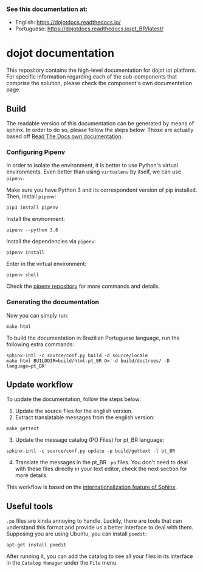 ### See this documentation at:

- English: https://dojotdocs.readthedocs.io/
- Portuguese: https://dojotdocs.readthedocs.io/pt_BR/latest/

# dojot documentation

This repository contains the high-level documentation for dojot iot platform.
For specific information regarding each of the sub-components that comprise the solution,
please check the component's own documentation page.

## Build

The readable version of this documentation can be generated by means of sphinx. In order to
do so, please follow the steps below. Those are actually based off
[Read The Docs own documentation](https://docs.readthedocs.io/en/latest/getting_started.html).

### Configuring Pipenv

In order to isolate the environment, it is better to use Python's virtual environments. Even better
than using `virtualenv` by itself, we can use `pipenv`.

Make sure you have Python 3 and its correspondent version of pip installed. Then, install `pipenv`:

```shell
pip3 install pipenv
```

Install the environment:

```shell
pipenv --python 3.8
```

Install the dependencies via `pipenv`:

```shell
pipenv install
```

Enter in the virtual environment:
```shell
pipenv shell
```

Check the [pipenv repository](https://github.com/pypa/pipenv/) for more commands and details.

### **Generating the documentation**

Now you can simply run:

```shell
make html
```

To build the documentation in Brazilian Portuguese language, run the following extra commands:

```shell
sphinx-intl -c source/conf.py build -d source/locale
make html BUILDDIR=build/html-pt_BR O='-d build/doctrees/ -D language=pt_BR'
```

## Update workflow

To update the documentation, follow the steps below:

1. Update the source files for the english version.
2. Extract translatable messages from the english version:

```shell
make gettext
```

3. Update the message catalog (PO Files) for pt_BR language:

```shell
sphinx-intl -c source/conf.py update -p build/gettext -l pt_BR
```

4. Translate the messages in the pt_BR `.po` files. You don't need to deal with these files directly
in your text editor, check the next section for more details.

This workflow is based on the [internationalization feature of Sphinx](http://www.sphinx-doc.org/en/stable/intl.html).

## Useful tools

`.po` files are kinda annoying to handle. Luckily, there are tools that can understand this format
and provide us a better interface to deal with them. Supposing you are using Ubuntu, you can install
`poedit`:

```shell
apt-get install poedit
```

After running it, you can add the catalog to see all your files in its interface in the
`Catalog Manager` under the `File` menu.
